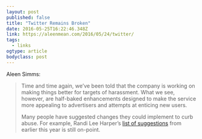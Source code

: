 ```yaml
---
layout: post 
published: false 
title: "Twitter Remains Broken" 
date: 2016-05-25T16:22:46.348Z 
link: https://aleenmean.com/2016/05/24/twitter/ 
tags:
  - links
ogtype: article 
bodyclass: post 
---
```


Aleen Simms:

> Time and time again, we’ve been told that the company is working on making things better for targets of harassment. What we see, however, are half-baked enhancements designed to make the service more appealing to advertisers and attempts at enticing new users. 
> 
> Many people have suggested changes they could implement to curb abuse. For example, Randi Lee Harper’s [list of suggestions](https://medium.com/art-marketing/putting-out-the-twitter-trashfire-3ac6cb1af3e#.j1k0r66r4) from earlier this year is still on-point.